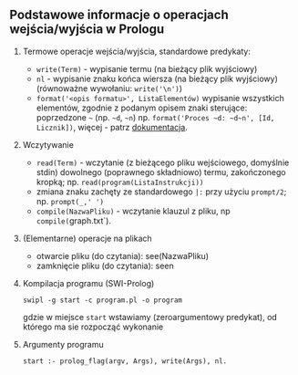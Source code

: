 ## Podstawowe informacje o operacjach wejścia/wyjścia w Prologu

1. Termowe operacje wejścia/wyjścia, standardowe predykaty:
      * `write(Term)` - wypisanie termu (na bieżący plik wyjściowy)
      * `nl`  - wypisanie znaku końca wiersza (na bieżący plik wyjściowy)
            (równoważne wywołaniu: `write('\n')`)
      * `format('<opis formatu>', ListaElementów)`
          wypisanie wszystkich elementów, zgodnie z podanym opisem
          znaki sterujące: poprzedzone `~` (np. `~d`, `~n`)
          np. `format('Proces ~d: ~d~n', [Id, Licznik])`, więcej - patrz [dokumentacja](https://www.swi-prolog.org/pldoc/man?predicate=format/2).
2. Wczytywanie
      * `read(Term)` - wczytanie (z bieżącego pliku wejściowego, domyślnie stdin) dowolnego
          (poprawnego składniowo) termu, zakończonego kropką;
          np. `read(program(ListaInstrukcji))`
      * zmiana znaku zachęty ze standardowego `|:` przy użyciu `prompt/2`; np. `prompt(_,' ')`
      * `compile(NazwaPliku)` - wczytanie klauzul z pliku, np `compile(`graph.txt`).
 
3. (Elementarne) operacje na plikach
     - otwarcie pliku (do czytania):    see(NazwaPliku)
     - zamknięcie pliku (do czytania):  seen

4. Kompilacja programu (SWI-Prolog)
   ```
   swipl -g start -c program.pl -o program
   ```
   gdzie w miejsce `start` wstawiamy (zeroargumentowy predykat), od którego ma sie rozpocząć wykonanie

5. Argumenty programu
   ```
   start :- prolog_flag(argv, Args), write(Args), nl.
   ```
